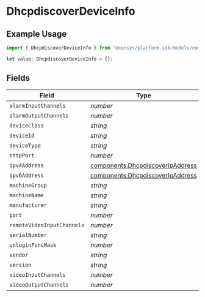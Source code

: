 # DhcpdiscoverDeviceInfo

## Example Usage

```typescript
import { DhcpdiscoverDeviceInfo } from "@censys/platform-sdk/models/components";

let value: DhcpdiscoverDeviceInfo = {};
```

## Fields

| Field                                                                                | Type                                                                                 | Required                                                                             | Description                                                                          |
| ------------------------------------------------------------------------------------ | ------------------------------------------------------------------------------------ | ------------------------------------------------------------------------------------ | ------------------------------------------------------------------------------------ |
| `alarmInputChannels`                                                                 | *number*                                                                             | :heavy_minus_sign:                                                                   | N/A                                                                                  |
| `alarmOutputChannels`                                                                | *number*                                                                             | :heavy_minus_sign:                                                                   | N/A                                                                                  |
| `deviceClass`                                                                        | *string*                                                                             | :heavy_minus_sign:                                                                   | N/A                                                                                  |
| `deviceId`                                                                           | *string*                                                                             | :heavy_minus_sign:                                                                   | N/A                                                                                  |
| `deviceType`                                                                         | *string*                                                                             | :heavy_minus_sign:                                                                   | N/A                                                                                  |
| `httpPort`                                                                           | *number*                                                                             | :heavy_minus_sign:                                                                   | N/A                                                                                  |
| `ipv4Address`                                                                        | [components.DhcpdiscoverIpAddress](../../models/components/dhcpdiscoveripaddress.md) | :heavy_minus_sign:                                                                   | N/A                                                                                  |
| `ipv6Address`                                                                        | [components.DhcpdiscoverIpAddress](../../models/components/dhcpdiscoveripaddress.md) | :heavy_minus_sign:                                                                   | N/A                                                                                  |
| `machineGroup`                                                                       | *string*                                                                             | :heavy_minus_sign:                                                                   | N/A                                                                                  |
| `machineName`                                                                        | *string*                                                                             | :heavy_minus_sign:                                                                   | N/A                                                                                  |
| `manufacturer`                                                                       | *string*                                                                             | :heavy_minus_sign:                                                                   | N/A                                                                                  |
| `port`                                                                               | *number*                                                                             | :heavy_minus_sign:                                                                   | N/A                                                                                  |
| `remoteVideoInputChannels`                                                           | *number*                                                                             | :heavy_minus_sign:                                                                   | N/A                                                                                  |
| `serialNumber`                                                                       | *string*                                                                             | :heavy_minus_sign:                                                                   | N/A                                                                                  |
| `unloginFuncMask`                                                                    | *number*                                                                             | :heavy_minus_sign:                                                                   | N/A                                                                                  |
| `vendor`                                                                             | *string*                                                                             | :heavy_minus_sign:                                                                   | N/A                                                                                  |
| `version`                                                                            | *string*                                                                             | :heavy_minus_sign:                                                                   | N/A                                                                                  |
| `videoInputChannels`                                                                 | *number*                                                                             | :heavy_minus_sign:                                                                   | N/A                                                                                  |
| `videoOutputChannels`                                                                | *number*                                                                             | :heavy_minus_sign:                                                                   | N/A                                                                                  |